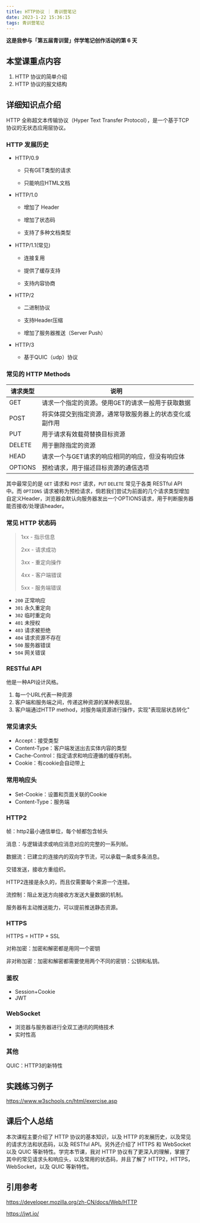 ```yaml
---
title: HTTP协议 ｜ 青训营笔记
date: 2023-1-22 15:36:15
tags: 青训营笔记
---
```

**这是我参与「第五届青训营」伴学笔记创作活动的第 6 天**

## 本堂课重点内容

1. HTTP 协议的简单介绍
2. HTTP 协议的报文结构

## 详细知识点介绍

HTTP 全称超文本传输协议（Hyper Text Transfer Protocol），是一个基于TCP协议的无状态应用层协议。

### HTTP 发展历史

- HTTP/0.9

  - 只有GET类型的请求

  - 只能响应HTML文档

- HTTP/1.0

  - 增加了 Header

  - 增加了状态码

  - 支持了多种文档类型

- HTTP/1.1(常见)

  - 连接复用

  - 提供了缓存支持

  - 支持内容协商

- HTTP/2

  - 二进制协议

  - 支持Header压缩

  - 增加了服务器推送（Server Push）

- HTTP/3

  - 基于QUIC（udp）协议

### 常见的 HTTP Methods

| 请求类型 | 说明                                                     |
| -------- | -------------------------------------------------------- |
| GET      | 请求一个指定的资源。使用GET的请求一般用于获取数据        |
| POST     | 将实体提交到指定资源，通常导致服务器上的状态变化或副作用 |
| PUT      | 用于请求有效载荷替换目标资源                             |
| DELETE   | 用于删除指定的资源                                       |
| HEAD     | 请求一个与GET请求的响应相同的响应，但没有响应体          |
| OPTIONS  | 预检请求，用于描述目标资源的通信选项                     |

其中最常见的是 `GET` 请求和 `POST` 请求，`PUT` `DELETE` 常见于各类 RESTful API 中。而 `OPTIONS` 请求被称为预检请求，倘若我们尝试为前面的几个请求类型增加自定义Header，浏览器会默认向服务器发出一个OPTIONS请求，用于判断服务器能否接收/处理该header。

### 常见 HTTP 状态码

> 1xx - 指示信息 
>
> 2xx - 请求成功 
>
> 3xx - 重定向操作 
>
> 4xx - 客户端错误 
>
> 5xx - 服务端错误

- `200` 正常响应
- `301` 永久重定向
- `302` 临时重定向
- `401` 未授权
- `403` 请求被拒绝
- `404` 请求资源不存在
- `500` 服务器错误
- `504` 网关错误



### RESTful API

他是一种API设计风格。

1. 每一个URL代表一种资源
2. 客户端和服务端之间，传递这种资源的某种表现层。
3. 客户端通过HTTP method，对服务端资源进行操作，实现"表现层状态转化"

### 常见请求头

- Accept：接受类型
- Content-Type：客户端发送出去实体内容的类型
- Cache-Control：指定请求和响应遵循的缓存机制。
- Cookie：有cookie会自动带上

### 常用响应头

- Set-Cookie：设置和页面关联的Cookie
- Content-Type：服务端

### HTTP2

帧：http2最小通信单位，每个帧都包含帧头

消息：与逻辑请求或响应消息对应的完整的一系列帧。

数据流：已建立的连接内的双向字节流，可以承载一条或多条消息。

交错发送，接收方重组织。

HTTP2连接是永久的，而且仅需要每个来源一个连接。

流控制：阻止发送方向接收方发送大量数据的机制。

服务器有主动推送能力，可以提前推送静态资源。

### HTTPS

HTTPS = HTTP + SSL

对称加密：加密和解密都是用同一个密钥

非对称加密：加密和解密都需要使用两个不同的密钥：公钥和私钥。

### 鉴权

- Session+Cookie
- JWT

### WebSocket

- 浏览器与服务器进行全双工通讯的网络技术
- 实时性高

### 其他

QUIC：HTTP3的新特性





## 实践练习例子

https://www.w3schools.cn/html/exercise.asp



## 课后个人总结

本次课程主要介绍了 HTTP 协议的基本知识，以及 HTTP 的发展历史，以及常见的请求方法和状态码，以及 RESTful API。另外还介绍了 HTTPS 和 WebSocket 以及 QUIC 等新特性。学完本节课，我对 HTTP 协议有了更深入的理解，掌握了其中的常见请求头和响应头，以及常用的状态码，并且了解了 HTTP2，HTTPS，WebSocket，以及 QUIC 等新特性。



## 引用参考

https://developer.mozilla.org/zh-CN/docs/Web/HTTP

https://jwt.io/